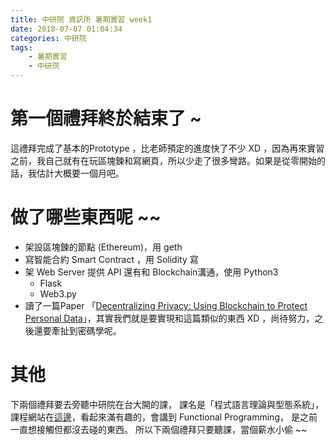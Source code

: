 ```yaml
---
title: 中研院 資訊所 暑期實習 week1
date: 2018-07-07 01:04:34
categories: 中研院 
tags:
    - 暑期實習
    - 中研院
---
```

# 第一個禮拜終於結束了 ~ 
這禮拜完成了基本的Prototype ，比老師預定的進度快了不少 XD ，因為再來實習之前，我自己就有在玩區塊鍊和寫網頁，所以少走了很多彎路。如果是從零開始的話，我估計大概要一個月吧。
# 做了哪些東西呢 ~~
- 架設區塊鍊的節點 (Ethereum)，用 geth 
- 寫智能合約 Smart Contract ，用 Solidity 寫
- 架 Web Server 提供 API 還有和 Blockchain溝通，使用 Python3
    -  Flask
    -  Web3.py
- 讀了一篇Paper 「[Decentralizing Privacy: Using Blockchain to Protect Personal Data](https://ieeexplore.ieee.org/document/7163223/)」，其實我們就是要實現和這篇類似的東西 XD ，尚待努力，之後還要牽扯到密碼學呢。

# 其他
下兩個禮拜要去旁聽中研院在台大開的課， 課名是「程式語言理論與型態系統」，課程網站在[這邊](http://flolac.iis.sinica.edu.tw/flolac18/index.html)，看起來滿有趣的，會講到 Functional Programming， 是之前一直想接觸但都沒去碰的東西。
所以下兩個禮拜只要聽課，當個薪水小偷 ~~